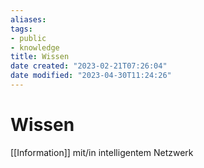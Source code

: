 ```yaml
---
aliases: 
tags: 
- public
- knowledge
title: Wissen
date created: "2023-02-21T07:26:04"
date modified: "2023-04-30T11:24:26"
---
```


# Wissen
[[Information]] mit/in intelligentem Netzwerk
